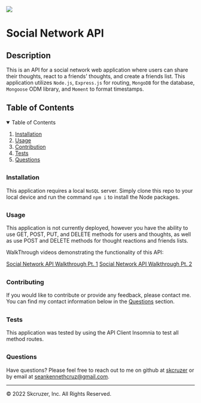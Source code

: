 
<img src='https://img.shields.io/badge/License-Apache 2.0-yellow.svg'>

<h1> Social Network API </h1>
<h2> Description </h2>
<p> This is an API for a social network web application where users can share their thoughts, react to a friends' thoughts, and create a friends list. This application utilizes <code>Node.js</code>,  <code>Express.js</code> for routing, <code>MongoDB</code> for the database, <code>Mongoose</code> ODM library, and <code>Moment</code> to format timestamps. </p>
<h2> Table of Contents </h2>
<details open='open'>
<summary>Table of Contents</summary>
<ol>
<li><a href='#installation'>Installation</a></li>
<li><a href='#usage'>Usage</a></li>
<li><a href='#contribution'>Contribution</a></li>
<li><a href='#tests'>Tests</a></li>
<li><a href='#questions'>Questions</a></li>
</details>

## <h3 id='installation'>Installation</h3>
<p> This application requires a local <code>NoSQL</code> server. Simply clone this repo to your local device and run the command <code>npm i</code> to install the Node packages. </p>

## <h3 id='usage'>Usage</h3>
<p> This application is not currently deployed, however you have the ability to use GET, POST, PUT, and DELETE methods for users and thoughts, as well as use POST and DELETE methods for thought reactions and friends lists. 

WalkThrough videos demonstrating the functionality of this API: 

<a href='https://www.awesomescreenshot.com/video/8462463?key=fdeebe8d1d5f6bd3134580ae33e1f7f6' target='_blank'>Social Network API Walkthrough Pt. 1</a>
<a href='https://www.awesomescreenshot.com/video/8462612?key=3d98131219c00030ac07e808b276782c' target='_blank'>Social Network API Walkthrough Pt. 2</a>
</p>

## <h3 id='contribution'>Contributing</h3>
<p> If you would like to contribute or provide any feedback, please contact me. You can find my contact information below in the <a href='#questions'>Questions</a> section. </p>

## <h3 id='testing'>Tests</h3>
<p> This application was tested by using the API Client Insomnia to test all method routes. </p>

## <h3 id='questions'>Questions</h3>
<p>Have questions? Please feel free to reach out to me on github at <a href='https://github.com/skcruzer'target='_blank'>skcruzer</a> or by email at <a href='mailto:seankennethcruz@gmail.com'target='_blank'>seankennethcruz@gmail.com</a>.</p>

- - -
© 2022 Skcruzer, Inc. All Rights Reserved.